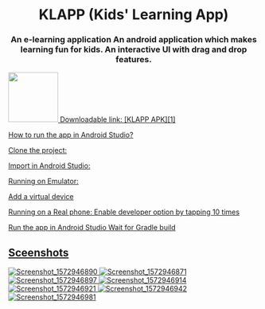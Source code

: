 <h1 align="center">KLAPP (Kids' Learning App)</h1> 
 <h3 align="center">An e-learning application
An android application which makes learning fun for kids.
An interactive UI with drag and drop features.</h3>

<p align="left">
  <a href="https://stackoverflow.com/users/4700156/rohit-singh?tab=profile"><img width="100" height="100" src="https://user-images.githubusercontent.com/11274840/68197998-78d69d00-ff78-11e9-9c14-03f1992acc86.png">
Downloadable link: [KLAPP APK][1]


  [1]: https://drive.google.com/drive/u/1/folders/1Sg16fWGOHnJwWOww6tua58tcOMwbTiGN

How to run the app in Android Studio?

Clone the project:

Import in Android Studio:

Running on Emulator:

Add a virtual device

Running on a Real phone:
  Enable developer option by tapping 10 times
  
Run the app in Android Studio
Wait for Gradle build       

## Sceenshots     
![Screenshot_1572946890](https://user-images.githubusercontent.com/11274840/68197155-fef1e400-ff76-11e9-9498-8823d6eeaea7.png)
![Screenshot_1572946871](https://user-images.githubusercontent.com/11274840/68197136-f1d4f500-ff76-11e9-82c7-9ff439268a93.png)
![Screenshot_1572946897](https://user-images.githubusercontent.com/11274840/68197162-01543e00-ff77-11e9-8bd7-cdd373cb51b8.png)
![Screenshot_1572946914](https://user-images.githubusercontent.com/11274840/68197168-031e0180-ff77-11e9-9d87-6a5a8dd8afa3.png)
![Screenshot_1572946921](https://user-images.githubusercontent.com/11274840/68197173-04e7c500-ff77-11e9-8c96-4629b1501439.png)
![Screenshot_1572946942](https://user-images.githubusercontent.com/11274840/68197180-074a1f00-ff77-11e9-9325-bf1399a89fa3.png)
![Screenshot_1572946981](https://user-images.githubusercontent.com/11274840/68197184-0913e280-ff77-11e9-8489-c837318b789a.png)


